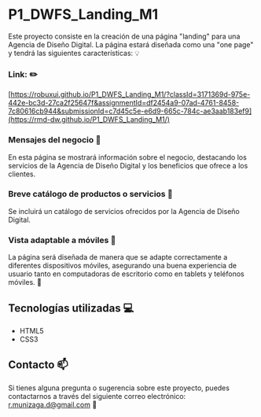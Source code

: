 # P1_DWFS_Landing_M1

Este proyecto consiste en la creación de una página "landing" para una Agencia de Diseño Digital. La página estará diseñada como una "one page" y tendrá las siguientes características:
:bulb:

### Link: :pencil2:

[https://robuxui.github.io/P1_DWFS_Landing_M1/?classId=3171369d-975e-442e-bc3d-27ca2f25647f&assignmentId=df2454a9-07ad-4761-8458-7c80616cb944&submissionId=c7d45c5e-e6d9-665c-784c-ae3aab183ef9](https://rmd-dw.github.io/P1_DWFS_Landing_M1/)

### Mensajes del negocio :mega:

En esta página se mostrará información sobre el negocio, destacando los servicios de la Agencia de Diseño Digital y los beneficios que ofrece a los clientes.

### Breve catálogo de productos o servicios :office:

Se incluirá un catálogo de servicios ofrecidos por la Agencia de Diseño Digital.

### Vista adaptable a móviles :calling:

La página será diseñada de manera que se adapte correctamente a diferentes dispositivos móviles, asegurando una buena experiencia de usuario tanto en computadoras de escritorio como en tablets y teléfonos móviles. :space_invader:

## Tecnologías utilizadas :computer:

- HTML5
- CSS3

## Contacto :mailbox:

Si tienes alguna pregunta o sugerencia sobre este proyecto, puedes contactarnos a través del siguiente correo electrónico: [r.munizaga.d@gmail.com](mailto:r.munizaga.d@gmail.com)
:email:
